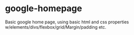 # google-homepage

Basic google home page, using basic html and css properties w/elements/divs/flexbox/grid/Margin/padding etc.
